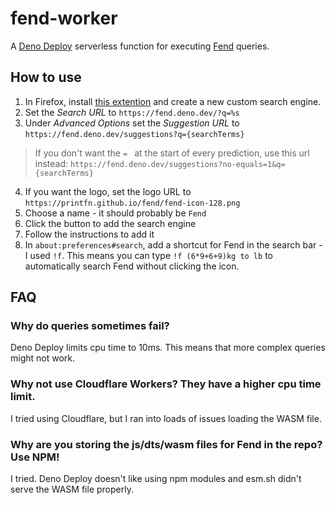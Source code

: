 # fend-worker

A [Deno Deploy](https://deno.com/deploy) serverless function for executing [Fend](https://github.com/printfn/fend/) queries.

## How to use

1. In Firefox, install [this extention]() and create a new custom search engine.
2. Set the _Search URL_ to `https://fend.deno.dev/?q=%s`
3. Under _Advanced Options_ set the _Suggestion URL_ to `https://fend.deno.dev/suggestions?q={searchTerms}`
  > If you don't want the `= ` at the start of every prediction, use this url instead: `https://fend.deno.dev/suggestions?no-equals=1&q={searchTerms}`
4. If you want the logo, set the logo URL to `https://printfn.github.io/fend/fend-icon-128.png`
5. Choose a name - it should probably be `Fend`
6. Click the button to add the search engine
7. Follow the instructions to add it
8. In `about:preferences#search`, add a shortcut for Fend in the search bar - I used `!f`. This means you can type `!f (6*9+6+9)kg to lb` to automatically search Fend without clicking the icon.

## FAQ

### Why do queries sometimes fail?

Deno Deploy limits cpu time to 10ms. This means that more complex queries might not work.

### Why not use Cloudflare Workers? They have a higher cpu time limit.

I tried using Cloudflare, but I ran into loads of issues loading the WASM file.

### Why are you storing the js/dts/wasm files for Fend in the repo? Use NPM!

I tried. Deno Deploy doesn't like using npm modules and esm.sh didn't serve the WASM file properly.
